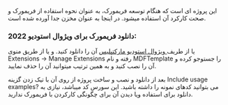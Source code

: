 این پروژه ای است که هنگام توسعه فریمورک، به عنوان نحوه استفاده از فریمورک و صحت کارکرد آن استفاده میشود. در اینجا به عنوان مخزن جدا آورده شده است.

### دانلود فریمورک برای ویژوال استودیو 2022:

یا از طریف[ ویژوال استودیو مارکتپلیس](https://marketplace.visualstudio.com/items?itemName=MicroDomainFlow.armanespiar " ویژوال استودیو مارکتپلیس") آن را دانلود کنید. و یا از طریق منوی Extensions -> Manage Extensions رفته و نام MDFTemplate را جستوجو کرده و آن را نصب کنید و به همین ترتیب میتوانید آن را حذف نمایید.


بعد از دانلود و نصب و ساخت پروژه از روی آن با تیک زدن گزینه Include usage examples? می بتوانید کدهای نمونه را داشته باشید. این سورس کد میباشد، نیازی به دانلود برای استفاده ویا دیدن آن برای چگونگی کارکردن با فریمورک ندارید.
